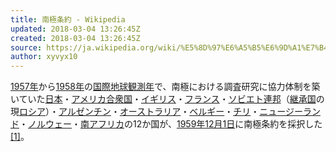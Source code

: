```yaml
---
title: 南極条約 - Wikipedia
updated: 2018-03-04 13:26:45Z
created: 2018-03-04 13:26:45Z
source: https://ja.wikipedia.org/wiki/%E5%8D%97%E6%A5%B5%E6%9D%A1%E7%B4%84
author: xyvyx10
---
```


[1957年](https://ja.wikipedia.org/wiki/1957%E5%B9%B4)から[1958年](https://ja.wikipedia.org/wiki/1958%E5%B9%B4)の[国際地球観測年](https://ja.wikipedia.org/wiki/%E5%9B%BD%E9%9A%9B%E5%9C%B0%E7%90%83%E8%A6%B3%E6%B8%AC%E5%B9%B4)で、南極における調査研究に協力体制を築いていた[日本](https://ja.wikipedia.org/wiki/%E6%97%A5%E6%9C%AC)・[アメリカ合衆国](https://ja.wikipedia.org/wiki/%E3%82%A2%E3%83%A1%E3%83%AA%E3%82%AB%E5%90%88%E8%A1%86%E5%9B%BD)・[イギリス](https://ja.wikipedia.org/wiki/%E3%82%A4%E3%82%AE%E3%83%AA%E3%82%B9)・[フランス](https://ja.wikipedia.org/wiki/%E3%83%95%E3%83%A9%E3%83%B3%E3%82%B9)・[ソビエト連邦](https://ja.wikipedia.org/wiki/%E3%82%BD%E3%83%93%E3%82%A8%E3%83%88%E9%80%A3%E9%82%A6)（[継承国](https://ja.wikipedia.org/wiki/%E7%B6%99%E6%89%BF%E5%9B%BD)の現[ロシア](https://ja.wikipedia.org/wiki/%E3%83%AD%E3%82%B7%E3%82%A2)）・[アルゼンチン](https://ja.wikipedia.org/wiki/%E3%82%A2%E3%83%AB%E3%82%BC%E3%83%B3%E3%83%81%E3%83%B3)・[オーストラリア](https://ja.wikipedia.org/wiki/%E3%82%AA%E3%83%BC%E3%82%B9%E3%83%88%E3%83%A9%E3%83%AA%E3%82%A2)・[ベルギー](https://ja.wikipedia.org/wiki/%E3%83%99%E3%83%AB%E3%82%AE%E3%83%BC)・[チリ](https://ja.wikipedia.org/wiki/%E3%83%81%E3%83%AA)・[ニュージーランド](https://ja.wikipedia.org/wiki/%E3%83%8B%E3%83%A5%E3%83%BC%E3%82%B8%E3%83%BC%E3%83%A9%E3%83%B3%E3%83%89)・[ノルウェー](https://ja.wikipedia.org/wiki/%E3%83%8E%E3%83%AB%E3%82%A6%E3%82%A7%E3%83%BC)・[南アフリカ](https://ja.wikipedia.org/wiki/%E5%8D%97%E3%82%A2%E3%83%95%E3%83%AA%E3%82%AB)の12か国が、[1959年](https://ja.wikipedia.org/wiki/1959%E5%B9%B4)[12月1日](https://ja.wikipedia.org/wiki/12%E6%9C%881%E6%97%A5)に南極条約を採択した[[1]](https://ja.wikipedia.org/wiki/%E5%8D%97%E6%A5%B5%E6%9D%A1%E7%B4%84#cite_note-shiryoban-1)。